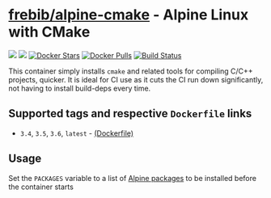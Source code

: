 [hub]: https://hub.docker.com/r/frebib/alpine-cmake

# [frebib/alpine-cmake][hub] - Alpine Linux with CMake
[![](https://images.microbadger.com/badges/image/frebib/alpine-cmake.svg)](https://microbadger.com/images/frebib/alpine-cmake) [![](https://images.microbadger.com/badges/version/frebib/alpine-cmake.svg)][hub] [![Docker Stars](https://img.shields.io/docker/stars/frebib/alpine-cmake.svg)][hub] [![Docker Pulls](https://img.shields.io/docker/pulls/frebib/alpine-cmake.svg)][hub] [![Build Status](https://drone.adam-ant.co.uk/api/badges/frebib/docker-alpine-cmake/status.svg)](https://drone.adam-ant.co.uk/frebib/docker-alpine-cmake)


This container simply installs `cmake` and related tools for compiling C/C++ projects, quicker. It is ideal for CI use as it cuts the CI run down significantly, not having to install build-deps every time.

## Supported tags and respective `Dockerfile` links

* `3.4`, `3.5`, `3.6`, `latest` - [(Dockerfile)](https://github.com/frebib/docker-alpine-cmake/blob/master/Dockerfile)

## Usage

Set the `PACKAGES` variable to a list of [Alpine packages](https://pkgs.alpinelinux.org/packages) to be installed before the container starts
